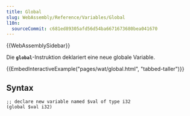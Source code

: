```yaml
---
title: Global
slug: WebAssembly/Reference/Variables/Global
l10n:
  sourceCommit: c681ed89305afd56d54ba6671673680bea041670
---
```


{{WebAssemblySidebar}}

Die **`global`**-Instruktion deklariert eine neue globale Variable.

{{EmbedInteractiveExample("pages/wat/global.html", "tabbed-taller")}}

## Syntax

```wasm
;; declare new variable named $val of type i32
(global $val i32)
```
